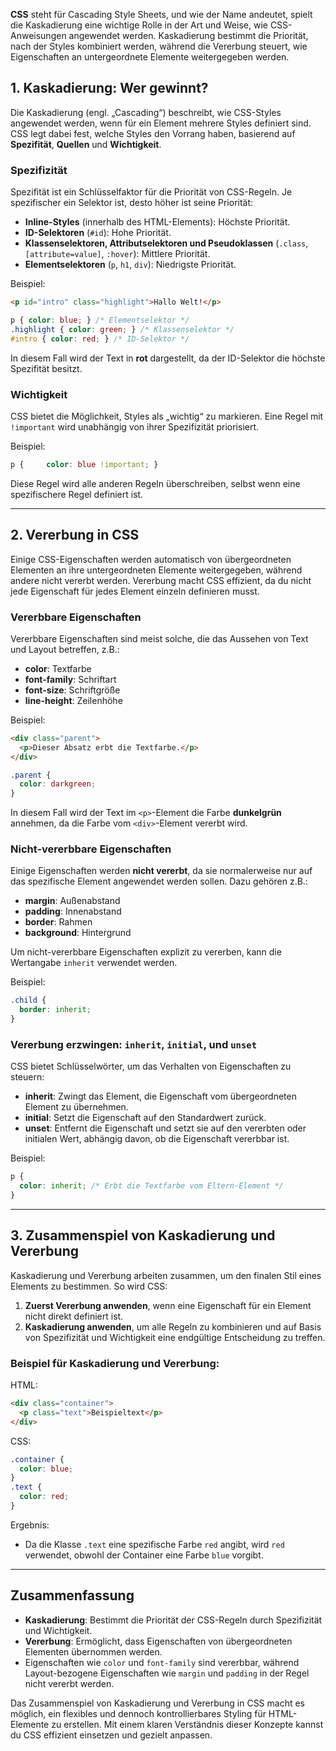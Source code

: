 **CSS** steht für Cascading Style Sheets, und wie der Name andeutet, spielt die Kaskadierung eine wichtige Rolle in der Art und Weise, wie CSS-Anweisungen angewendet werden. Kaskadierung bestimmt die Priorität, nach der Styles kombiniert werden, während die Vererbung steuert, wie Eigenschaften an untergeordnete Elemente weitergegeben werden.

## 1. Kaskadierung: Wer gewinnt?

Die Kaskadierung (engl. „Cascading“) beschreibt, wie CSS-Styles angewendet werden, wenn für ein Element mehrere Styles definiert sind. CSS legt dabei fest, welche Styles den Vorrang haben, basierend auf **Spezifität**, **Quellen** und **Wichtigkeit**.

### Spezifizität

Spezifität ist ein Schlüsselfaktor für die Priorität von CSS-Regeln. Je spezifischer ein Selektor ist, desto höher ist seine Priorität:

- **Inline-Styles** (innerhalb des HTML-Elements): Höchste Priorität.
- **ID-Selektoren** (`#id`): Hohe Priorität.
- **Klassenselektoren, Attributselektoren und Pseudoklassen** (`.class`, `[attribute=value]`, `:hover`): Mittlere Priorität.
- **Elementselektoren** (`p`, `h1`, `div`): Niedrigste Priorität.

Beispiel:
```html
<p id="intro" class="highlight">Hallo Welt!</p>
```

```css
p { color: blue; } /* Elementselektor */ 
.highlight { color: green; } /* Klassenselektor */ 
#intro { color: red; } /* ID-Selektor */
```

In diesem Fall wird der Text in **rot** dargestellt, da der ID-Selektor die höchste Spezifität besitzt.

### Wichtigkeit

CSS bietet die Möglichkeit, Styles als „wichtig“ zu markieren. Eine Regel mit `!important` wird unabhängig von ihrer Spezifizität priorisiert.

Beispiel:
```css
p {     color: blue !important; }
```

Diese Regel wird alle anderen Regeln überschreiben, selbst wenn eine spezifischere Regel definiert ist.

---

## 2. Vererbung in CSS

Einige CSS-Eigenschaften werden automatisch von übergeordneten Elementen an ihre untergeordneten Elemente weitergegeben, während andere nicht vererbt werden. Vererbung macht CSS effizient, da du nicht jede Eigenschaft für jedes Element einzeln definieren musst.

### Vererbbare Eigenschaften

Vererbbare Eigenschaften sind meist solche, die das Aussehen von Text und Layout betreffen, z.B.:

- **color**: Textfarbe
- **font-family**: Schriftart
- **font-size**: Schriftgröße
- **line-height**: Zeilenhöhe

Beispiel:

```html
<div class="parent">
  <p>Dieser Absatz erbt die Textfarbe.</p>
</div>
```

```css
.parent {
  color: darkgreen;
}
```

In diesem Fall wird der Text im `<p>`-Element die Farbe **dunkelgrün** annehmen, da die Farbe vom `<div>`-Element vererbt wird.

### Nicht-vererbbare Eigenschaften

Einige Eigenschaften werden **nicht vererbt**, da sie normalerweise nur auf das spezifische Element angewendet werden sollen. Dazu gehören z.B.:

- **margin**: Außenabstand
- **padding**: Innenabstand
- **border**: Rahmen
- **background**: Hintergrund

Um nicht-vererbbare Eigenschaften explizit zu vererben, kann die Wertangabe `inherit` verwendet werden.

Beispiel:
```css
.child {
  border: inherit;
}
```

### Vererbung erzwingen: `inherit`, `initial`, und `unset`

CSS bietet Schlüsselwörter, um das Verhalten von Eigenschaften zu steuern:

- **inherit**: Zwingt das Element, die Eigenschaft vom übergeordneten Element zu übernehmen.
- **initial**: Setzt die Eigenschaft auf den Standardwert zurück.
- **unset**: Entfernt die Eigenschaft und setzt sie auf den vererbten oder initialen Wert, abhängig davon, ob die Eigenschaft vererbbar ist.

Beispiel:
```css
p {
  color: inherit; /* Erbt die Textfarbe vom Eltern-Element */
}
```

---

## 3. Zusammenspiel von Kaskadierung und Vererbung

Kaskadierung und Vererbung arbeiten zusammen, um den finalen Stil eines Elements zu bestimmen. So wird CSS:

1. **Zuerst Vererbung anwenden**, wenn eine Eigenschaft für ein Element nicht direkt definiert ist.
2. **Kaskadierung anwenden**, um alle Regeln zu kombinieren und auf Basis von Spezifizität und Wichtigkeit eine endgültige Entscheidung zu treffen.

### Beispiel für Kaskadierung und Vererbung:

HTML:
```html
<div class="container">
  <p class="text">Beispieltext</p>
</div>
```

CSS:
```css
.container {
  color: blue;
}
.text {
  color: red;
}
```

Ergebnis:

- Da die Klasse `.text` eine spezifische Farbe `red` angibt, wird `red` verwendet, obwohl der Container eine Farbe `blue` vorgibt.

---

## Zusammenfassung

- **Kaskadierung**: Bestimmt die Priorität der CSS-Regeln durch Spezifizität und Wichtigkeit.
- **Vererbung**: Ermöglicht, dass Eigenschaften von übergeordneten Elementen übernommen werden.
- Eigenschaften wie `color` und `font-family` sind vererbbar, während Layout-bezogene Eigenschaften wie `margin` und `padding` in der Regel nicht vererbt werden.

Das Zusammenspiel von Kaskadierung und Vererbung in CSS macht es möglich, ein flexibles und dennoch kontrollierbares Styling für HTML-Elemente zu erstellen. Mit einem klaren Verständnis dieser Konzepte kannst du CSS effizient einsetzen und gezielt anpassen.